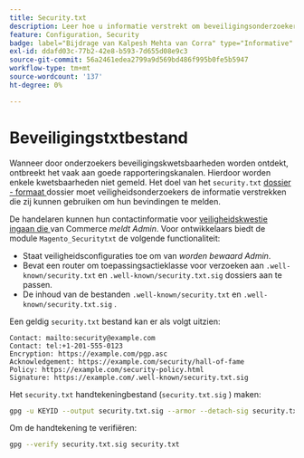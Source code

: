 ```yaml
---
title: Security.txt
description: Leer hoe u informatie verstrekt om beveiligingsonderzoekers te helpen kwetsbaarheden te melden.
feature: Configuration, Security
badge: label="Bijdrage van Kalpesh Mehta van Corra" type="Informative" url="https://solutionpartners.adobe.com/s/directory/detail/corra" tooltip="Kalpesh Mehta"
exl-id: ddafd03c-77b2-42e8-b593-7d655d08e9c3
source-git-commit: 56a2461edea2799a9d569bd486f995b0fe5b5947
workflow-type: tm+mt
source-wordcount: '137'
ht-degree: 0%

---
```


# Beveiligingstxtbestand

Wanneer door onderzoekers beveiligingskwetsbaarheden worden ontdekt, ontbreekt het vaak aan goede rapporteringskanalen. Hierdoor worden enkele kwetsbaarheden niet gemeld. Het doel van het `security.txt` [ dossier - formaat ](https://datatracker.ietf.org/doc/html/draft-foudil-securitytxt-09) dossier moet veiligheidsonderzoekers de informatie verstrekken die zij kunnen gebruiken om hun bevindingen te melden.

De handelaren kunnen hun contactinformatie voor [ veiligheidskwestie ingaan die ](https://docs.magento.com/user-guide/stores/security-issue-reporting.html) van Commerce _meldt Admin_. Voor ontwikkelaars biedt de module `Magento_Securitytxt` de volgende functionaliteit:

- Staat veiligheidsconfiguraties toe om van _worden bewaard Admin_.
- Bevat een router om toepassingsactieklasse voor verzoeken aan `.well-known/security.txt` en `.well-known/security.txt.sig` dossiers aan te passen.
- De inhoud van de bestanden `.well-known/security.txt` en `.well-known/security.txt.sig` .

Een geldig `security.txt` bestand kan er als volgt uitzien:

```text
Contact: mailto:security@example.com
Contact: tel:+1-201-555-0123
Encryption: https://example.com/pgp.asc
Acknowledgement: https://example.com/security/hall-of-fame
Policy: https://example.com/security-policy.html
Signature: https://example.com/.well-known/security.txt.sig
```

Het `security.txt` handtekeningbestand (`security.txt.sig` ) maken:

```bash
gpg -u KEYID --output security.txt.sig --armor --detach-sig security.txt
```

Om de handtekening te verifiëren:

```bash
gpg --verify security.txt.sig security.txt
```
